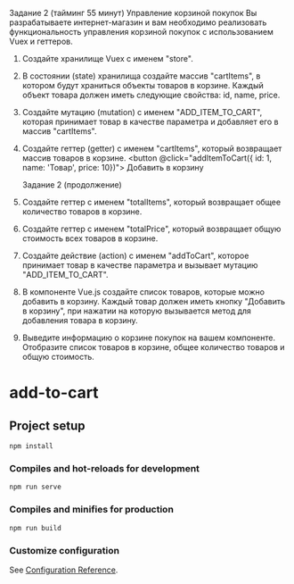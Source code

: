 Задание 2 (тайминг 55 минут)
Управление корзиной покупок
Вы разрабатываете интернет-магазин и вам необходимо реализовать
функциональность управления корзиной покупок с использованием
Vuex и геттеров.

1. Создайте хранилище Vuex с именем "store".
2. В состоянии (state) хранилища создайте массив "cartItems", в
   котором будут храниться объекты товаров в корзине. Каждый
   объект товара должен иметь следующие свойства: id, name,
   price.
3. Создайте мутацию (mutation) с именем "ADD_ITEM_TO_CART",
   которая принимает товар в качестве параметра и добавляет его
   в массив "cartItems".
4. Создайте геттер (getter) с именем "cartItems", который
   возвращает массив товаров в корзине.
   <button @click="addItemToCart({ id: 1, name: 'Товар', price: 10})">
   Добавить в корзину</button>

   Задание 2 (продолжение)

5. Создайте геттер с именем "totalItems", который возвращает
   общее количество товаров в корзине.
6. Создайте геттер с именем "totalPrice", который возвращает
   общую стоимость всех товаров в корзине.
7. Создайте действие (action) с именем "addToCart", которое
   принимает товар в качестве параметра и вызывает мутацию
   "ADD_ITEM_TO_CART".
8. В компоненте Vue.js создайте список товаров, которые можно
   добавить в корзину. Каждый товар должен иметь кнопку
   "Добавить в корзину", при нажатии на которую вызывается
   метод для добавления товара в корзину.
9. Выведите информацию о корзине покупок на вашем
   компоненте. Отобразите список товаров в корзине, общее
   количество товаров и общую стоимость.

# add-to-cart

## Project setup

```
npm install
```

### Compiles and hot-reloads for development

```
npm run serve
```

### Compiles and minifies for production

```
npm run build
```

### Customize configuration

See [Configuration Reference](https://cli.vuejs.org/config/).
